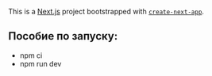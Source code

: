 This is a [Next.js](https://nextjs.org) project bootstrapped with [`create-next-app`](https://nextjs.org/docs/app/api-reference/cli/create-next-app).

## Пособие по запуску:

- npm ci
- npm run dev

<!--
    Что сделать:
    1 авторизация
    2 связь юзера с доской, возможность добавить юзера к доске
    3 возможность админа создавать рабочих
    4 доска (группа людей связана с ней)
    5 задачи для колонок (приоритет у задачи, статус выполнения)
    6 разбивка большой задачи на подзадачи (в призме это разделы, такси и подтаски)
 -->
